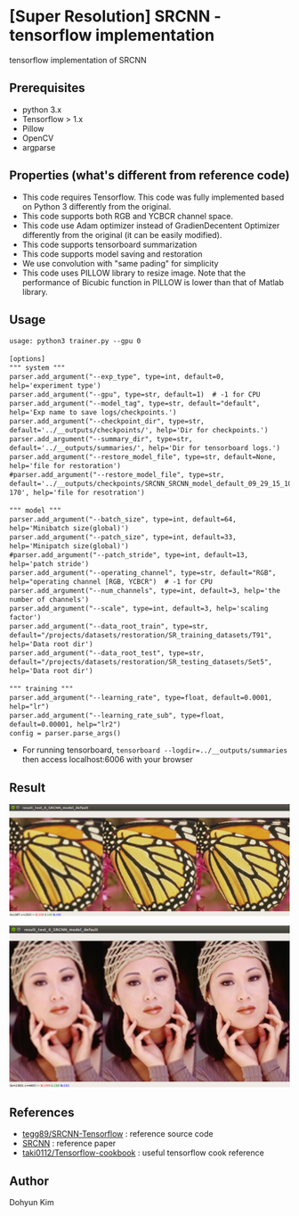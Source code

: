 # [Super Resolution] SRCNN - tensorflow implementation
tensorflow implementation of SRCNN

## Prerequisites
 * python 3.x
 * Tensorflow > 1.x
 * Pillow
 * OpenCV
 * argparse

## Properties (what's different from reference code)
 * This code requires Tensorflow. This code was fully implemented based on Python 3 differently from the original.
 * This code supports both RGB and YCBCR channel space.
 * This code use Adam optimizer instead of GradienDecentent Optimizer differently from the original (it can be easily modified).
 * This code supports tensorboard summarization
 * This code supports model saving and restoration
 * We use convolution with "same pading" for simplicity
 * This code uses PILLOW library to resize image. Note that the performance of Bicubic function in PILLOW is lower than that of Matlab library. 

## Usage
```
usage: python3 trainer.py --gpu 0 

[options]
""" system """
parser.add_argument("--exp_type", type=int, default=0, help='experiment type')
parser.add_argument("--gpu", type=str, default=1)  # -1 for CPU
parser.add_argument("--model_tag", type=str, default="default", help='Exp name to save logs/checkpoints.')
parser.add_argument("--checkpoint_dir", type=str, default='../__outputs/checkpoints/', help='Dir for checkpoints.')
parser.add_argument("--summary_dir", type=str, default='../__outputs/summaries/', help='Dir for tensorboard logs.')
parser.add_argument("--restore_model_file", type=str, default=None, help='file for restoration')
#parser.add_argument("--restore_model_file", type=str, default='../__outputs/checkpoints/SRCNN_SRCNN_model_default_09_29_15_10_00/model.ckpt-170', help='file for resotration')

""" model """
parser.add_argument("--batch_size", type=int, default=64, help='Minibatch size(global)')
parser.add_argument("--patch_size", type=int, default=33, help='Minipatch size(global)')
#parser.add_argument("--patch_stride", type=int, default=13, help='patch stride')
parser.add_argument("--operating_channel", type=str, default="RGB", help="operating channel [RGB, YCBCR")  # -1 for CPU
parser.add_argument("--num_channels", type=int, default=3, help='the number of channels')
parser.add_argument("--scale", type=int, default=3, help='scaling factor')
parser.add_argument("--data_root_train", type=str, default="/projects/datasets/restoration/SR_training_datasets/T91", help='Data root dir')
parser.add_argument("--data_root_test", type=str, default="/projects/datasets/restoration/SR_testing_datasets/Set5", help='Data root dir')

""" training """
parser.add_argument("--learning_rate", type=float, default=0.0001, help="lr")
parser.add_argument("--learning_rate_sub", type=float, default=0.00001, help="lr2")
config = parser.parse_args()
```

 * For running tensorboard, `tensorboard --logdir=../__outputs/summaries` then access localhost:6006 with your browser

## Result
<p align="center">
<img src="https://github.com/ppooiiuuyh/assets/blob/master/srcnn_result1.png?raw=true" width="600">
</p>

<p align="center">
<img src="https://github.com/ppooiiuuyh/assets/blob/master/srcnn_result2.png?raw=true" width="600">
</p>




## References
* [tegg89/SRCNN-Tensorflow](https://github.com/tegg89/SRCNN-Tensorflow) : reference source code
* [SRCNN](https://arxiv.org/abs/1501.00092) : reference paper
* [taki0112/Tensorflow-cookbook](https://github.com/taki0112/Tensorflow-Cookbook) : useful tensorflow cook reference

## Author
Dohyun Kim

